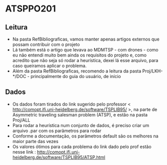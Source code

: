 # ATSPPO201

## Leitura

* Na pasta RefBibliograficas, vamos manter apenas artigos externos que possam contribuir com o projeto
* Lá também está o artigo que levava ao MDMTSP - com drones - como eu não entendi muito bem ainda os requisitos do projeto e, como acredito que não seja só rodar a heurística, dexei lá esse arquivo, para caso queiramos aplicar o problema.
* Além da pasta RefBibliograficas, recomendo a leitura da pasta Proj/LKH-*/DOC - principalmente do guia do usuário, de início

## Dados 

* Os dados foram tirados do link sugerido pelo professor < http://comopt.ifi.uni-heidelberg.de/software/TSPLIB95/ >, na parte de Asymmetric traveling salesman problem (ATSP), e estão na pasta Proj/ALL
* Para rodar a heurística num conjunto de dados, é preciso criar um arquivo .par com os parãmetros para rodar
* Conforme a documentação, os parâmetros default são os melhores na maior parte das vezes
* Os valores ótimos para cada problema do link dado pelo prof estão nesse link : http://comopt.ifi.uni-heidelberg.de/software/TSPLIB95/ATSP.html

